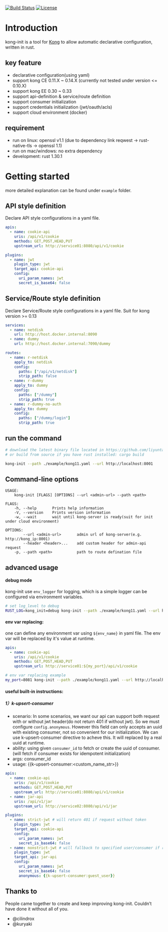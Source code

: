 [![Build Status](https://travis-ci.org/liyuntao/kong-init.svg?branch=master)](https://travis-ci.org/liyuntao/kong-init)
[![License](https://img.shields.io/badge/license-Apache%202-4EB1BA.svg)](https://www.apache.org/licenses/LICENSE-2.0.html)

# Introduction

kong-init is a tool for [Kong](https://getkong.org/) to allow automatic declarative configuration, written in rust.

## key feature

* declarative configuration(using yaml)
* support kong CE 0.11.X ~ 0.14.X (currently not tested under version <= 0.10.X)
* support kong EE 0.30 ~ 0.33
* support api-definition & service/route definition
* support consumer initialization
* support credentials initialization (jwt/oauth/acls)
* support cloud environment (docker)

## requirement

* run on linux: openssl v1.1 (due to dependency link reqwest -> rust-native-tls -> openssl 1.1)
* run on mac/windows: no extra dependency
* development: rust 1.30.1


# Getting started

more detailed explanation can be found under `example` folder.

## API style definition

Declare API style configurations in a yaml file. 
```yaml
apis:
  - name: cookie-api
    uris: /api/v1/cookie
    methods: GET,POST,HEAD,PUT
    upstream_url: http://service01:8080/api/v1/cookie

plugins:
  - name: jwt
    plugin_type: jwt
    target_api: cookie-api
    config:
      uri_param_names: jwt
      secret_is_base64: false

```


## Service/Route style definition

Declare Service/Route style configurations in a yaml file. Suit for kong version >= 0.13
```yaml
services:
  - name: netdisk
    url: http://host.docker.internal:8090
  - name: dummy
    url: http://host.docker.internal:7090/dummy

routes:
  - name: r-netdisk
    apply_to: netdisk
    config:
      paths: ["/api/v1/netdisk"]
      strip_path: false
  - name: r-dummy
    apply_to: dummy
    config:
      paths: ["/dummy"]
      strip_path: true
  - name: r-dummy-no-auth
    apply_to: dummy
    config:
      paths: ["/dummy/login"]
      strip_path: true
```

## run the command

```bash
# download the latest binary file located in https://github.com/liyuntao/kong-init/releases
# or build from source if you have rust installed: cargo build

kong-init --path ./example/kong11.yaml --url http://localhost:8001
```

## Command-line options

```
USAGE:
    kong-init [FLAGS] [OPTIONS] --url <admin-url> --path <path>

FLAGS:
    -h, --help       Prints help information
    -V, --version    Prints version information
    -w, --wait       wait until kong-server is ready(suit for init under cloud environment)

OPTIONS:
        --url <admin-url>       admin url of kong-server(e.g. http://kong_ip:8001)
        --header <header>...    add custom header for admin-api request
    -p, --path <path>           path to route defination file
```

## advanced usage

#### debug mode

kong-init use `env_logger` for logging, which is a simple logger can be configured via environment variables.
```bash
# set log_level to debug
RUST_LOG=kong_init=debug kong-init --path ./example/kong11.yaml --url http://localhost:8001
```

#### env var replacing:

one can define any environment var using `${env_name}` in yaml file. The env var will be replaced by it's value at runtime.
```yaml
apis:
  - name: cookie-api
    uris: /api/v1/cookie
    methods: GET,POST,HEAD,PUT
    upstream_url: http://service01:${my_port}/api/v1/cookie
```

```bash
# env var replacing example
my_port=8081 kong-init --path ./example/kong11.yaml --url http://localhost:8001
```


#### useful built-in instructions:

##### 1）k-upsert-consumer
* scenario: In some scenarios, we want our api can support both request with or without jwt header(do not return 401 if without jwt). 
So we must configure `config.anonymous`. However this field can only accepts an uuid with existing consumer, not so convenient for our initialization.
We can use k-upsert-consumer directive to acheve this. It will replaced by a real uuid at runtime.
* ability: using given `consumer_id` to fetch or create the uuid of consumer. (will fetch if consumer exists for idempotent initialization)
* args: consumer_id 
* usage: {{k-upsert-consumer:<custom_name_str>}}

```yaml
apis:
  - name: cookie-api
    uris: /api/v1/cookie
    methods: GET,POST,HEAD,PUT
    upstream_url: http://service01:8080/api/v1/cookie
  - name: jar-api
    uris: /api/v1/jar
    upstream_url: http://service02:8080/api/v1/jar

plugins:
  - name: strict-jwt # will return 401 if request without token
    plugin_type: jwt
    target_api: cookie-api
    config:
      uri_param_names: jwt
      secret_is_base64: false
  - name: nonstrict-jwt # will fallback to specified user/consumer if request without token
    plugin_type: jwt
    target_api: jar-api
    config:
      uri_param_names: jwt
      secret_is_base64: false
      anonymous: {{k-upsert-consumer:guest_user}}
```

## Thanks to

People came together to create and keep improving kong-init. Couldn’t have done it without all of you.

* @cilindrox
* @kuryaki